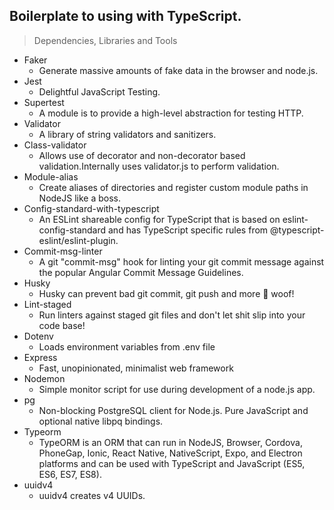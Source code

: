 ## Boilerplate to using with TypeScript.

> Dependencies, Libraries and Tools
- Faker
  - Generate massive amounts of fake data in the browser and node.js.
- Jest
  - Delightful JavaScript Testing.
- Supertest
  - A module is to provide a high-level abstraction for testing HTTP.
- Validator
  - A library of string validators and sanitizers.
- Class-validator
  - Allows use of decorator and non-decorator based validation.Internally uses validator.js to perform validation.
- Module-alias
  - Create aliases of directories and register custom module paths in NodeJS like a boss.
- Config-standard-with-typescript
  - An ESLint shareable config for TypeScript that is based on eslint-config-standard and has TypeScript specific rules from @typescript-eslint/eslint-plugin.
- Commit-msg-linter
  - A git "commit-msg" hook for linting your git commit message against the popular Angular Commit Message Guidelines.
- Husky
  - Husky can prevent bad git commit, git push and more 🐶 woof!
- Lint-staged
  - Run linters against staged git files and don't let shit slip into your code base!
- Dotenv
  - Loads environment variables from .env file
- Express
  - Fast, unopinionated, minimalist web framework
- Nodemon
  - Simple monitor script for use during development of a node.js app.
- pg
  - Non-blocking PostgreSQL client for Node.js. Pure JavaScript and optional native libpq bindings.
- Typeorm
  - TypeORM is an ORM that can run in NodeJS, Browser, Cordova, PhoneGap, Ionic, React Native, NativeScript, Expo, and Electron platforms and can be used with TypeScript and JavaScript (ES5, ES6, ES7, ES8).
- uuidv4
  - uuidv4 creates v4 UUIDs.
